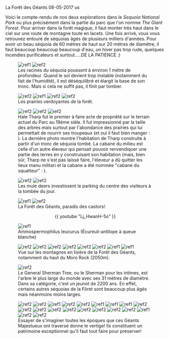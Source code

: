 La Forêt des Géants
08-05-2017
us

Voici le compte-rendu de nos deux explorations dans le *Sequoia National Park* ou plus précisément dans la partie du parc que l'on nomme *The Giant Forest*. Pour arriver dans la forêt magique, il faut monter très haut dans le ciel sur une route de montagne toute en lacets. Une fois arrivé, vous vous retrouvez entouré de séquoias âgés de plusieurs milliers d'années. Pour avoir un beau séquoia de 60 métres de haut sur 20 métres de diamètre, il faut beaucoup beaucoup beaucoup d'eau, un hiver pas trop rude, quelques incendies purificateurs et surtout.....DE LA PATIENCE :)


<figure>
  <img src='{{ imgThumb "7.jpg"}}' data-image-opened='{{img "7.jpg" }}' class="image" alt="ref1" />
  <img src='{{ imgThumb "14.jpg"}}' data-image-opened='{{img "14.jpg" }}' class="image" alt="ref2" />

  <figcaption>Les racines du séquoia poussent à environ 1 métre de profondeur. Quand le sol devient trop instable (notamment du fait de l'humidité), il est déséquilibré et élargit la base de son tronc. Mais si cela ne suffit pas, il finit par tomber.</figcaption>
</figure>

<figure>
  <img src='{{ imgThumb "18.jpg"}}' data-image-opened='{{img "18.jpg" }}' class="image" alt="ref2" />
  <img src='{{ imgThumb "35.jpg"}}' data-image-opened='{{img "35.jpg" }}' class="image" alt="ref1" />
  <img src='{{ imgThumb "37.jpg"}}' data-image-opened='{{img "37.jpg" }}' class="image" alt="ref2" />
  <img src='{{ imgThumb "40.jpg"}}' data-image-opened='{{img "40.jpg" }}' class="image" alt="ref2" />

  <figcaption>Les prairies verdoyantes de la forêt.</figcaption>
</figure>

<figure>
  <img src='{{ imgThumb "19.jpg"}}' data-image-opened='{{img "19.jpg" }}' class="image" alt="ref2" />
  <img src='{{ imgThumb "21.jpg"}}' data-image-opened='{{img "21.jpg" }}' class="image" alt="ref2" />
  <img src='{{ imgThumb "38.jpg"}}' data-image-opened='{{img "38.jpg" }}' class="image" alt="ref2" />

  <figcaption>Hale Tharp fut le premier à faire acte de propriété sur le terrain actuel du Parc au 19éme sièle. Il fut impressionné par la taille des arbres mais surtout par l'abondance des prairies qui lui permettait de nourrir ses troupeaux (et oui il faut bien manger : ). La derniére photo montre l'habitation de Tharp construite à partir d'un tronc de séquoia tombé. La cabane du milieu est celle d'un autre éleveur qui pensait pouvoir renvendiquer une partie des terres en y construisant son habitation (mais, bien sûr, Tharp ne s'est pas laissé faire, l'éleveur a dû quitter les lieux manu militari et  la cabane a été nommée "cabane du squatteur" : ).</figcaption>
</figure>

<figure>
  <img src='{{ imgThumb "42.jpg"}}' data-image-opened='{{img "42.jpg" }}' class="image" alt="ref2" />
  <img src='{{ imgThumb "43.jpg"}}' data-image-opened='{{img "43.jpg" }}' class="image" alt="ref2" />

  <figcaption>Les mule deers investissent le parking du centre des visiteurs à la tombée du jour.</figcaption>
</figure>

<figure>
  <img src='{{ imgThumb "6.jpg"}}' data-image-opened='{{img "6.jpg" }}' class="image" alt="ref1" />
  <img src='{{ imgThumb "39.jpg"}}' data-image-opened='{{img "39.jpg" }}' class="image" alt="ref2" />

  <figcaption>La Forêt des Géants, paradis des castors!.</figcaption>
</figure>

<div style="text-align:center">
  {{ youtube "Lj_HwanH-5o" }}
</div>

<figure>
  <img src='{{ imgThumb "32.jpg"}}' data-image-opened='{{img "32.jpg" }}' class="image" alt="ref1" />

  <figcaption>Ammospermophilus leucurus (Écureuil-antilope à queue blanche)</figcaption>
</figure>

<figure>
  <img src='{{ imgThumb "22.jpg"}}' data-image-opened='{{img "22.jpg" }}' class="image" alt="ref2" />
  <img src='{{ imgThumb "23.jpg"}}' data-image-opened='{{img "23.jpg" }}' class="image" alt="ref2" />
  <img src='{{ imgThumb "24.jpg"}}' data-image-opened='{{img "24.jpg" }}' class="image" alt="ref2" />
  <img src='{{ imgThumb "25.jpg"}}' data-image-opened='{{img "25.jpg" }}' class="image" alt="ref2" />
  <img src='{{ imgThumb "26.jpg"}}' data-image-opened='{{img "26.jpg" }}' class="image" alt="ref2" />
  <img src='{{ imgThumb "27.jpg"}}' data-image-opened='{{img "27.jpg" }}' class="image" alt="ref2" />
  <img src='{{ imgThumb "31.jpg"}}' data-image-opened='{{img "31.jpg" }}' class="image" alt="ref1" />
  <img src='{{ imgThumb "33.jpg"}}' data-image-opened='{{img "33.jpg" }}' class="image" alt="ref1" />
<figcaption>Vue sur les montagnes en lisière de la Forêt des Géants, notamment du haut du Moro Rock (2050m).</figcaption>
</figure>

<figure>
  <img src='{{ imgThumb "15.jpg"}}' data-image-opened='{{img "15.jpg" }}' class="image" alt="ref2" />
  <figcaption>Le General Sherman Tree, ou le Sherman pour les intimes, est l'arbre le plus large du monde avec ses 31 mètres de diamètre. Dans sa catégorie, c'est un jeunot de 2200 ans. En effet, certains autres séquoias de la Fôret sont beaucoup plus âgés mais néanmoins moins larges. </figcaption>
</figure>

<figure>
  <img src='{{ imgThumb "1.jpg"}}' data-image-opened='{{img "1.jpg" }}' class="image" alt="ref2" />
  <img src='{{ imgThumb "2.jpg"}}' data-image-opened='{{img "2.jpg" }}' class="image" alt="ref2" />
  <img src='{{ imgThumb "3.jpg"}}' data-image-opened='{{img "3.jpg" }}' class="image" alt="ref1" />
  <img src='{{ imgThumb "4.jpg"}}' data-image-opened='{{img "4.jpg" }}' class="image" alt="ref2" />
  <img src='{{ imgThumb "5.jpg"}}' data-image-opened='{{img "5.jpg" }}' class="image" alt="ref2" />
  <img src='{{ imgThumb "8.jpg"}}' data-image-opened='{{img "8.jpg" }}' class="image" alt="ref1" />
  <img src='{{ imgThumb "9.jpg"}}' data-image-opened='{{img "9.jpg" }}' class="image" alt="ref1" />
  <img src='{{ imgThumb "10.jpg"}}' data-image-opened='{{img "10.jpg" }}' class="image" alt="ref1" />
  <img src='{{ imgThumb "11.jpg"}}' data-image-opened='{{img "11.jpg" }}' class="image" alt="ref2" />
  <img src='{{ imgThumb "12.jpg"}}' data-image-opened='{{img "12.jpg" }}' class="image" alt="ref2" />
  <img src='{{ imgThumb "13.jpg"}}' data-image-opened='{{img "13.jpg" }}' class="image" alt="ref2" />
  <img src='{{ imgThumb "16.jpg"}}' data-image-opened='{{img "16.jpg" }}' class="image" alt="ref2" />
  <img src='{{ imgThumb "17.jpg"}}' data-image-opened='{{img "17.jpg" }}' class="image" alt="ref2" />
  <img src='{{ imgThumb "20.jpg"}}' data-image-opened='{{img "20.jpg" }}' class="image" alt="ref2" />
  <img src='{{ imgThumb "28.jpg"}}' data-image-opened='{{img "28.jpg" }}' class="image" alt="ref2" />
  <img src='{{ imgThumb "29.jpg"}}' data-image-opened='{{img "29.jpg" }}' class="image" alt="ref2" />
  <img src='{{ imgThumb "30.jpg"}}' data-image-opened='{{img "30.jpg" }}' class="image" alt="ref2" />
  <img src='{{ imgThumb "34.jpg"}}' data-image-opened='{{img "34.jpg" }}' class="image" alt="ref1" />
  <img src='{{ imgThumb "36.jpg"}}' data-image-opened='{{img "36.jpg" }}' class="image" alt="ref2" />
  <img src='{{ imgThumb "41.jpg"}}' data-image-opened='{{img "41.jpg" }}' class="image" alt="ref2" />
<figcaption>Essayer de s'imaginer toutes les époques que ces Géants Majestueux ont traversé donne le vertige! Ils constituent un patrimoine exceptionnel qu'il faut tout faire pour préserver!</figcaption>
</figure>
